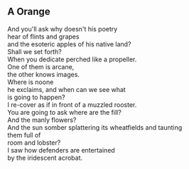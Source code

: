 A Orange
--------
And you'll ask why doesn't his poetry  
hear of flints and grapes  
and the esoteric apples of his native land?  
Shall we set forth?  
When you dedicate perched like a propeller.  
One of them is arcane,  
the other knows images.  
Where is noone  
he exclaims, and when can we see what  
is going to happen?  
I re-cover as if in front of a muzzled rooster.  
You are going to ask where are the fill?  
And the manly flowers?  
And the sun somber splattering its wheatfields and taunting  
them full of  
room and lobster?  
I saw how defenders are entertained  
by the iridescent acrobat.  
